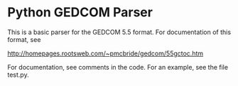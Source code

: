 Python GEDCOM Parser
====================

This is a basic parser for the GEDCOM 5.5 format. For documentation of
this format, see

http://homepages.rootsweb.com/~pmcbride/gedcom/55gctoc.htm

For documentation, see comments in the code.  For an example, see
the file test.py.
